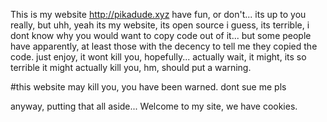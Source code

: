 This is my website http://pikadude.xyz have fun, or don't... its up to you really, but uhh, yeah its my website, its open source i guess, its terrible, i dont know why you would want to copy code out of it... but some people have apparently, at least those with the decency to tell me they copied the code. just enjoy, it wont kill you, hopefully... actually wait, it might, its so terrible it might actually kill you, hm, should put a warning.

#this website may kill you, you have been warned. dont sue me pls

anyway, putting that all aside... Welcome to my site, we have cookies.
